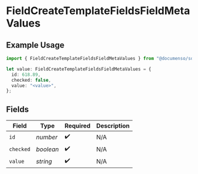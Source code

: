 # FieldCreateTemplateFieldsFieldMetaValues

## Example Usage

```typescript
import { FieldCreateTemplateFieldsFieldMetaValues } from "@documenso/sdk-typescript/models/operations";

let value: FieldCreateTemplateFieldsFieldMetaValues = {
  id: 618.89,
  checked: false,
  value: "<value>",
};
```

## Fields

| Field              | Type               | Required           | Description        |
| ------------------ | ------------------ | ------------------ | ------------------ |
| `id`               | *number*           | :heavy_check_mark: | N/A                |
| `checked`          | *boolean*          | :heavy_check_mark: | N/A                |
| `value`            | *string*           | :heavy_check_mark: | N/A                |